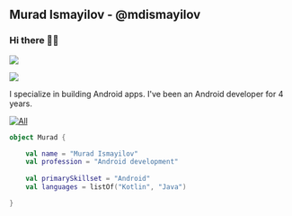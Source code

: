 ## Murad Ismayilov - @mdismayilov
### Hi there 👋🏻

![](https://github-readme-stats.vercel.app/api?username=ismayilovmurad&show_icons=true&count_private=true)

![](https://github-readme-stats.vercel.app/api/top-langs/?username=ismayilovmurad&layout=compact)

I specialize in building Android apps. I've been an Android developer for 4 years.

[![All](https://img.shields.io/badge/All-My_Links-blue?style=for-the-badge)](https://taplink.cc/mrdismy)

```kotlin
object Murad {

    val name = "Murad Ismayilov"
    val profession = "Android development"
 
    val primarySkillset = "Android"
    val languages = listOf("Kotlin", "Java")

}
```
